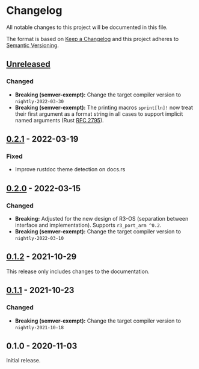 # Changelog

All notable changes to this project will be documented in this file.

The format is based on [Keep a Changelog](http://keepachangelog.com/en/1.0.0/)
and this project adheres to [Semantic Versioning](http://semver.org/spec/v2.0.0.html).

## [Unreleased]

### Changed

- **Breaking (semver-exempt):** Change the target compiler version to `nightly-2022-03-30`
- **Breaking (semver-exempt):** The printing macros `sprint[ln]!` now treat their first argument as a format string in all cases to support implicit named arguments (Rust [RFC 2795](https://rust-lang.github.io/rfcs/2795-format-args-implicit-identifiers.html)).

## [0.2.1] - 2022-03-19

### Fixed

- Improve rustdoc theme detection on docs.rs

## [0.2.0] - 2022-03-15

### Changed

- **Breaking:** Adjusted for the new design of R3-OS (separation between interface and implementation). Supports `r3_port_arm ^0.2`.
- **Breaking (semver-exempt):** Change the target compiler version to `nightly-2022-03-10`

## [0.1.2] - 2021-10-29

This release only includes changes to the documentation.

## [0.1.1] - 2021-10-23

### Changed

- **Breaking (semver-exempt):** Change the target compiler version to `nightly-2021-10-18`

## 0.1.0 - 2020-11-03

Initial release.

[Unreleased]: https://github.com/r3-os/r3/compare/r3_support_rza1@0.2.1...HEAD
[0.2.1]: https://github.com/r3-os/r3/compare/r3_support_rza1@0.2.0...r3_support_rza1@0.2.1
[0.2.0]: https://github.com/r3-os/r3/compare/r3_support_rza1@0.1.2...r3_support_rza1@0.2.0
[0.1.2]: https://github.com/r3-os/r3/compare/r3_support_rza1@0.1.1...r3_support_rza1@0.1.2
[0.1.1]: https://github.com/r3-os/r3/compare/r3_support_rza1@0.1.0...r3_support_rza1@0.1.1
